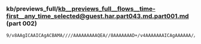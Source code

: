 ### kb/previews_full/kb__previews_full__flows__time-first__any_time_selected@guest.har.part043.md.part001.md (part 002)

```md
9/v8AAgICAAICAgACBAMA////AAAAAAAAAQEA//8AAAAAAAD+/v4AAAAAAAICAgAAAAAA////AAEBAQD///8AAAAAAAAAAAAA
```

```
